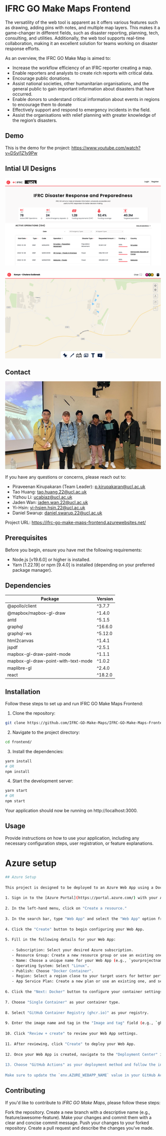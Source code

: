 # IFRC GO Make Maps Frontend

The versatility of the web tool is apparent as it offers various features such as drawing, adding pins with notes, and multiple map layers. This makes it a game-changer in different fields, such as disaster reporting, planning, tech, consulting, and utilities. Additionally, the web tool supports real-time collaboration, making it an excellent solution for teams working on disaster response efforts.

As an overview, the IFRC GO Make Map is aimed to:

- Increase the workflow efficiency of an IFRC reporter creating a map.
- Enable reporters and analysts to create rich reports with critical data.
- Encourage public donations.
- Assist national societies, other humanitarian organisations, and the general public to gain important information about disasters that have occurred.
- Enable donors to understand critical information about events in regions to encourage them to donate
- Effectively support and respond to emergency incidents in the field.
- Assist the organisations with relief planning with greater knowledge of the region’s disasters.

## Demo

This is the demo for the project: https://www.youtube.com/watch?v=DSyl1Z1y9Pw

## Intial UI Designs

![UI Design Home](https://github.com/IFRC-GO-Make-Maps/IFRC-GO-Make-Maps-Frontend/blob/main/README%20Assets/UI_Design_Home.png)

![UI Design Map](https://github.com/IFRC-GO-Make-Maps/IFRC-GO-Make-Maps-Frontend/blob/main/README%20Assets/UI_Design_Map.png)

## Contact

![Project Logo](https://github.com/IFRC-GO-Make-Maps/IFRC-GO-Make-Maps-Frontend/blob/main/README%20Assets/IFRC_Group.jpg)

If you have any questions or concerns, please reach out to:

- Piraveenan Kirupakaran (Team Leader): p.kirupakaran@ucl.ac.uk
- Tao Huang: tao.huang.22@ucl.ac.uk
- Yizhou Li: ucabiaz@ucl.ac.uk
- Jaden Wan: jaden.wan.22@ucl.ac.uk
- Yi-Hsin: yi-hsien.hsin.22@ucl.ac.uk
- Daniel Swarup: daniel.swarup.22@ucl.ac.uk

Project URL: https://ifrc-go-make-maps-frontend.azurewebsites.net/

## Prerequisites

Before you begin, ensure you have met the following requirements:

- Node.js [v19.6.0] or higher is installed.
- Yarn [1.22.19] or npm [9.4.0] is installed (depending on your preferred package manager).

## Dependencies

| Package                             | Version |
| ----------------------------------- | ------- |
| @apollo/client                      | ^3.7.7  |
| @mapbox/mapbox-gl-draw              | ^1.4.0  |
| antd                                | ^5.1.5  |
| graphql                             | ^16.6.0 |
| graphql-ws                          | ^5.12.0 |
| html2canvas                         | ^1.4.1  |
| jspdf                               | ^2.5.1  |
| mapbox-gl-draw-paint-mode           | ^1.1.1  |
| mapbox-gl-draw-point-with-text-mode | ^1.0.2  |
| maplibre-gl                         | ^2.4.0  |
| react                               | ^18.2.0 |

## Installation

Follow these steps to set up and run IFRC GO Make Maps Frontend:

1. Clone the repository:

```bash
git clone https://github.com/IFRC-GO-Make-Maps/IFRC-GO-Make-Maps-Frontend
```

2. Navigate to the project directory:

```bash
cd frontend/
```

3. Install the dependencies:

```bash
yarn install
# OR
npm install
```

4. Start the development server:

```bash
yarn start
# OR
npm start
```

Your application should now be running on http://localhost:3000.

## Usage

Provide instructions on how to use your application, including any necessary configuration steps, user registration, or feature explanations.

# Azure setup

```bash
## Azure Setup

This project is designed to be deployed to an Azure Web App using a Docker container. Follow these steps to set up an Azure Web App for your project:

1. Sign in to the [Azure Portal](https://portal.azure.com/) with your Azure account.

2. In the left-hand menu, click on "Create a resource."

3. In the search bar, type "Web App" and select the "Web App" option from the results.

4. Click the "Create" button to begin configuring your Web App.

5. Fill in the following details for your Web App:

   - Subscription: Select your desired Azure subscription.
   - Resource Group: Create a new resource group or use an existing one.
   - Name: Choose a unique name for your Web App (e.g., `yourprojectname-webapp`).
   - Operating System: Select "Linux".
   - Publish: Choose "Docker Container".
   - Region: Select a region close to your target users for better performance.
   - App Service Plan: Create a new plan or use an existing one, and select the desired pricing tier.

6. Click the "Next: Docker" button to configure your container settings.

7. Choose "Single Container" as your container type.

8. Select "GitHub Container Registry (ghcr.io)" as your registry.

9. Enter the image name and tag in the "Image and tag" field (e.g., `ghcr.io/yourusername/yourprojectname:latest`).

10. Click "Review + create" to review your Web App settings.

11. After reviewing, click "Create" to deploy your Web App.

12. Once your Web App is created, navigate to the "Deployment Center" in your Web App's settings.

13. Choose "GitHub Actions" as your deployment method and follow the instructions to configure the GitHub Actions workflow.

Make sure to update the `env.AZURE_WEBAPP_NAME` value in your GitHub Actions workflow file (`.github/workflows/main.yml`) with the name you chose for your Web App.
```

## Contributing

If you'd like to contribute to _IFRC GO Make Maps_, please follow these steps:

Fork the repository.
Create a new branch with a descriptive name (e.g., feature/awesome-feature).
Make your changes and commit them with a clear and concise commit message.
Push your changes to your forked repository.
Create a pull request and describe the changes you've made.
